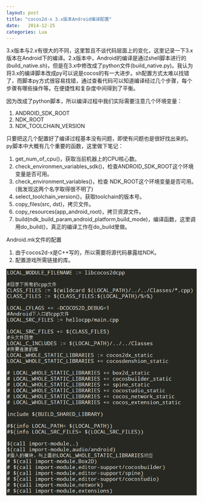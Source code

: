 ```yaml
---
layout: post
title: "cocos2d-x 3.x版本Android编译配置"
date:   2014-12-25
categories: Lua
---
```


3.x版本与2.x有很大的不同，这里暂且不谈代码层面上的变化，这里记录一下3.x版本在Android下的编译。2.x版本中，Android的编译是通过shell脚本进行的(build\_native.sh)，但是在3.x中修改成了python文件(build\_native.py)。我认为将3.x的编译脚本改成py可以说是cocos的有一大进步。sh配置方式太难以找错了，而脚本py方式很容易找错，通过查看代码可以知道编译经过几个步骤，每个步骤有哪些操作等。在便捷性和复杂度中间得到了平衡。

因为改成了python脚本，所以编译过程中我们实际需要注意几个环境变量：  
1. ANDROID\_SDK\_ROOT  
2. NDK\_ROOT  
3. NDK\_TOOLCHAIN\_VERSION  

只要把这几个配置好了编译过程基本没有问题，即使有问题也是很好找出来的。py脚本中大概有几个重要的函数，这里做下笔记：  
1. get\_num\_of\_cpu()，获取当前机器上的CPU核心数。  
2. check\_environmen\_variables\_sdk()，检查ANDROID\_SDK\_ROOT这个环境变量是否可用。   
3. check\_environment\_variables()，检查 NDK\_ROOT这个环境变量是否可用。(我发现这两个名字取得很不明了)   
4. select\_toolchain\_version()，获取toolchain的版本号。   
5. copy\_files(src, dst)，拷贝文件。  
6. copy\_resources(app\_android\_root)，拷贝资源文件。  
7. build(ndk\_build\_param,android\_platform,build\_mode)，编译函数，这里调用do\_build()，真正的编译工作在do\_build里做。  

Android.mk文件的配置

1. 由于cocos2d-x是C++写的，所以需要将源代码暴露给NDK。  
2. 配置游戏所需链接的库。  

![alt text](/img/2014-12-25.png)